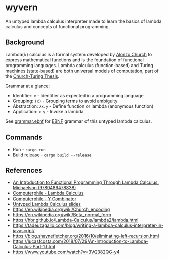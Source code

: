 # wyvern

An untyped lambda calculus interpreter made to learn the basics 
of lambda calculus and concepts of functional programming.

## Background

Lambda(λ) calculus is a formal system developed by [Alonzo Church](https://en.wikipedia.org/wiki/Alonzo_Church) 
to express mathematical functions and is the foundation of functional programming languages. 
Lambda calculus (function-based) and Turing machines (state-based) are both universal models of computation, 
part of the [Church-Turing Thesis](https://en.wikipedia.org/wiki/Church%E2%80%93Turing_thesis).

Grammar at a glance:

- Identifier: `x` - Identifier as expected in a programming language
- Grouping: `(x)` - Grouping terms to avoid ambiguity
- Abstraction: `λx.y` - Define function or lambda (anonymous function)
- Application: `x y` - Invoke a lambda

See [grammar.ebnf](grammar.ebnf) for [EBNF](https://en.wikipedia.org/wiki/Extended_Backus%E2%80%93Naur_form) 
grammar of this untyped lambda calculus.

## Commands

- Run - `cargo run`
- Build release - `cargo build --release`

## References

- [An Introduction to Functional Programming Through Lambda Calculus. Michaelson (9780486478838)](https://isbnsearch.org/isbn/9780486478838)
- [Computerphile - Lambda Calculus](https://www.youtube.com/watch?v=eis11j_iGMs&ab_channel=Computerphile)
- [Computerphile - Y Combinator](https://www.youtube.com/watch?v=9T8A89jgeTI&ab_channel=Computerphile)
- [Untyped Lambda Calculus slides](https://www3.cs.stonybrook.edu/~cram/cse526/Spring20/Lectures/untyped-lambda.pdf)
- https://en.wikipedia.org/wiki/Church_encoding
- https://en.wikipedia.org/wiki/Beta_normal_form
- https://hbr.github.io/Lambda-Calculus/lambda2/lambda.html
- https://tadeuzagallo.com/blog/writing-a-lambda-calculus-interpreter-in-javascript/
- https://blog.shaynefletcher.org/2016/10/eliminating-left-recursion.html
- https://lucasfcosta.com/2018/07/29/An-Introduction-to-Lambda-Calculus-Part-1.html
- https://www.youtube.com/watch?v=3VQ382QG-y4
